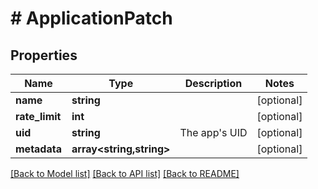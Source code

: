 # # ApplicationPatch

## Properties

Name | Type | Description | Notes
------------ | ------------- | ------------- | -------------
**name** | **string** |  | [optional]
**rate_limit** | **int** |  | [optional]
**uid** | **string** | The app&#39;s UID | [optional]
**metadata** | **array<string,string>** |  | [optional]

[[Back to Model list]](../../README.md#models) [[Back to API list]](../../README.md#endpoints) [[Back to README]](../../README.md)
